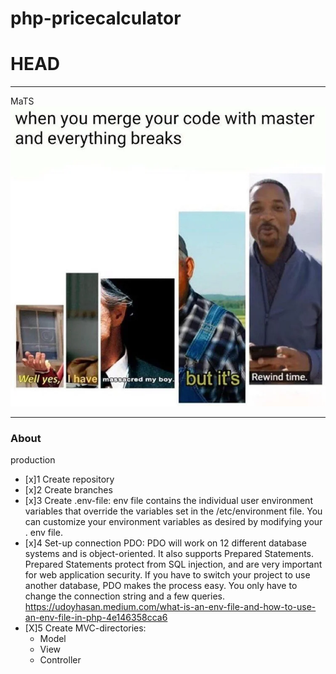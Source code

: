 # php-pricecalculator

HEAD
=======
---
MaTS
![meme](images/meme.webp)

---
### About

production

- [x]1 Create repository
- [x]2 Create branches
- [x]3 Create .env-file:
env file contains the individual user environment variables that override the variables set 
in the /etc/environment file. You can customize your environment variables as desired by 
modifying your . env file.
- [x]4 Set-up connection PDO:
PDO will work on 12 different database systems and is object-oriented.  It also supports
Prepared Statements. Prepared Statements protect from SQL injection, and are very important 
for web application security.  If you have to switch your project to use another database, 
PDO makes the process easy. You only have to change the connection string and a few queries.
https://udoyhasan.medium.com/what-is-an-env-file-and-how-to-use-an-env-file-in-php-4e146358cca6
- [X]5 Create MVC-directories:
    - Model
    - View
    - Controller